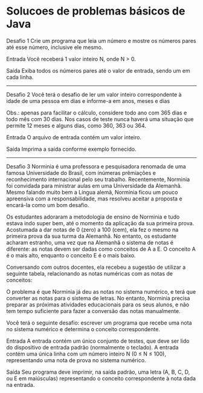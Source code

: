 # Solucoes de problemas básicos de Java

Desafio 1
Crie um programa que leia um número e mostre os números pares até esse número, inclusive ele mesmo.

Entrada
Você receberá 1 valor inteiro N, onde N > 0.

Saída
Exiba todos os números pares até o valor de entrada, sendo um em cada linha. 

----------------------------------------------------------------------

Desafio 2
Você terá o desafio de ler um valor inteiro correspondente à idade de uma pessoa em dias e informe-a em anos, meses e dias

Obs.: apenas para facilitar o cálculo, considere todo ano com 365 dias e todo mês com 30 dias. Nos casos de teste nunca haverá uma situação que permite 12 meses e alguns dias, como 360, 363 ou 364. 

Entrada
O arquivo de entrada contém um valor inteiro.

Saída
Imprima a saída conforme exemplo fornecido.

----------------------------------------------------------------------

Desafio 3
Norminia é uma professora e pesquisadora renomada de uma famosa Universidade do Brasil, com inúmeras prêmiações e reconhecimento internacional pelo seu trabalho. Recentemente, Norminia foi convidada para ministrar aulas em uma Universidade da Alemanhã. Mesmo falando muito bem a Língua alemã, Norminia ficou um pouco apreensiva com a responsabilidade, mas resolveu aceitar a proposta e encará-la como um bom desafio.

Os estudantes adoraram a metodologia de ensino de Norminia e tudo estava indo super bem, até o momento da aplicação da sua primeira prova. Acostumada a dar notas de 0 (zero) a 100 (cem), ela fez o mesmo na primeira prova da sua turma da Alemanhã. No entanto, os estudante acharam estranho, uma vez que na Alemanhã o sistema de notas é diferente: as notas devem ser dadas como conceitos de A a E. O conceito A é o mais alto, enquanto o conceito E é o mais baixo.

Conversando com outros docentes, ela recebeu a sugestão de utilizar a seguinte tabela, relacionando as notas numéricas com as notas de conceitos:

O problema é que Norminia já deu as notas no sistema numérico, e terá que converter as notas para o sistema de letras. No entanto, Norminia precisa preparar as próximas atividades educacionais para os seus alunos, e não tem tempo suficiente para fazer a conversão das notas manualmente.

Você terá o seguinte desafio: escrever um programa que recebe uma nota no sistema numérico e determina o conceito correspondente.

Entrada
A entrada contém um único conjunto de testes, que deve ser lido do dispositivo de entrada padrão (normalmente o teclado). A entrada contém uma única linha com um número inteiro N (0 ≤ N ≤ 100), representando uma nota de prova no sistema numérico.

Saída
Seu programa deve imprimir, na saída padrão, uma letra (A, B, C, D, ou E em maiúsculas) representando o conceito correspondente à nota dada na entrada.